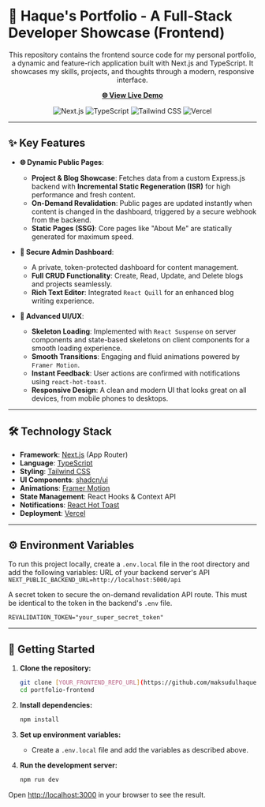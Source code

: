 # 🚀 Haque's Portfolio - A Full-Stack Developer Showcase (Frontend)

<p align="center">
  This repository contains the frontend source code for my personal portfolio, a dynamic and feature-rich application built with Next.js and TypeScript. It showcases my skills, projects, and thoughts through a modern, responsive interface.
</p>

<p align="center">
  <a href="[FRONTEND_LIVE_URL]" target="_blank">
    <strong>🌐 View Live Demo</strong>
  </a>
</p>

<p align="center">
  <img src="https://img.shields.io/badge/Next.js-000000?style=for-the-badge&logo=nextdotjs&logoColor=white" alt="Next.js"/>
  <img src="https://img.shields.io/badge/TypeScript-3178C6?style=for-the-badge&logo=typescript&logoColor=white" alt="TypeScript"/>
  <img src="https://img.shields.io/badge/Tailwind_CSS-38B2AC?style=for-the-badge&logo=tailwind-css&logoColor=white" alt="Tailwind CSS"/>
  <img src="https://img.shields.io/badge/Vercel-000000?style=for-the-badge&logo=vercel&logoColor=white" alt="Vercel"/>
</p>

---

## ✨ Key Features

* **🌐 Dynamic Public Pages**:
    * **Project & Blog Showcase**: Fetches data from a custom Express.js backend with **Incremental Static Regeneration (ISR)** for high performance and fresh content.
    * **On-Demand Revalidation**: Public pages are updated instantly when content is changed in the dashboard, triggered by a secure webhook from the backend.
    * **Static Pages (SSG)**: Core pages like "About Me" are statically generated for maximum speed.

* **🔐 Secure Admin Dashboard**:
    * A private, token-protected dashboard for content management.
    * **Full CRUD Functionality**: Create, Read, Update, and Delete blogs and projects seamlessly.
    * **Rich Text Editor**: Integrated `React Quill` for an enhanced blog writing experience.

* **🎨 Advanced UI/UX**:
    * **Skeleton Loading**: Implemented with `React Suspense` on server components and state-based skeletons on client components for a smooth loading experience.
    * **Smooth Transitions**: Engaging and fluid animations powered by `Framer Motion`.
    * **Instant Feedback**: User actions are confirmed with notifications using `react-hot-toast`.
    * **Responsive Design**: A clean and modern UI that looks great on all devices, from mobile phones to desktops.

---

## 🛠️ Technology Stack

* **Framework**: [Next.js](https://nextjs.org/) (App Router)
* **Language**: [TypeScript](https://www.typescriptlang.org/)
* **Styling**: [Tailwind CSS](https://tailwindcss.com/)
* **UI Components**: [shadcn/ui](https://ui.shadcn.com/)
* **Animations**: [Framer Motion](https://www.framer.com/motion/)
* **State Management**: React Hooks & Context API
* **Notifications**: [React Hot Toast](https://react-hot-toast.com/)
* **Deployment**: [Vercel](https://vercel.com/)

---

## ⚙️ Environment Variables

To run this project locally, create a `.env.local` file in the root directory and add the following variables:
URL of your backend server's API `NEXT_PUBLIC_BACKEND_URL=http://localhost:5000/api` 

A secret token to secure the on-demand revalidation API route.
This must be identical to the token in the backend's `.env` file.
```
REVALIDATION_TOKEN="your_super_secret_token"
```

---

## 🚀 Getting Started

1.  **Clone the repository:**
    ```bash
    git clone [YOUR_FRONTEND_REPO_URL](https://github.com/maksudulhaque2000/Assignment-7-L2-frontend)
    cd portfolio-frontend
    ```

2.  **Install dependencies:**
    ```bash
    npm install
    ```

3.  **Set up environment variables:**
    * Create a `.env.local` file and add the variables as described above.

4.  **Run the development server:**
    ```bash
    npm run dev
    ```

Open [http://localhost:3000](http://localhost:3000) in your browser to see the result.